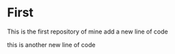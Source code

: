 # First

This is the first repository of mine
add a new line of code

this is another new line of code

